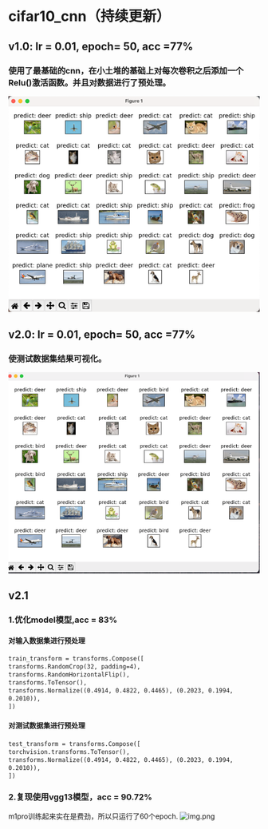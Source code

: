 # cifar10_cnn（持续更新）
## v1.0: lr = 0.01, epoch= 50, acc =77%
### 使用了最基础的cnn，在小土堆的基础上对每次卷积之后添加一个Relu()激活函数。并且对数据进行了预处理。
![img.png](src/readme_pics/img.png)

## v2.0: lr = 0.01, epoch= 50, acc =77%
### 使测试数据集结果可视化。
![img.png](src/readme_pics/img001.png)

## v2.1 
### 1.优化model模型,acc = 83%
#### 对输入数据集进行预处理
    train_transform = transforms.Compose([
    transforms.RandomCrop(32, padding=4),
    transforms.RandomHorizontalFlip(),
    transforms.ToTensor(),
    transforms.Normalize((0.4914, 0.4822, 0.4465), (0.2023, 0.1994, 0.2010)),
    ])
#### 对测试数据集进行预处理
    test_transform = transforms.Compose([
    torchvision.transforms.ToTensor(),
    transforms.Normalize((0.4914, 0.4822, 0.4465), (0.2023, 0.1994, 0.2010)),
    ])

### 2.复现使用vgg13模型，acc = 90.72%
m1pro训练起来实在是费劲，所以只运行了60个epoch.
![img.png](src/readme_pics/2-1.png)

